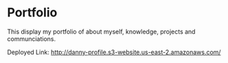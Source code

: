 # Portfolio
This display my portfolio of about myself, knowledge, projects and communciations.

Deployed Link: http://danny-profile.s3-website.us-east-2.amazonaws.com/
